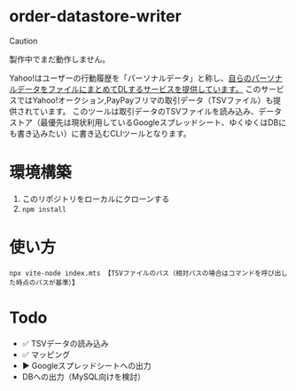 # order-datastore-writer

> [!CAUTION]
> 製作中でまだ動作しません。

Yahoo!はユーザーの行動履歴を「パーソナルデータ」と称し、[自らのパーソナルデータをファイルにまとめてDLするサービスを提供しています。](https://support.yahoo-net.jp/PccLogin/s/article/H000013800)
このサービスではYahoo!オークション,PayPayフリマの取引データ（TSVファイル）も提供されています。
このツールは取引データのTSVファイルを読み込み、データストア（最優先は現状利用しているGoogleスプレッドシート、ゆくゆくはDBにも書き込みたい）に書き込むCLIツールとなります。

# 環境構築

1. このリポジトリをローカルにクローンする
2. `npm install`

# 使い方

`npx vite-node index.mts 【TSVファイルのパス（相対パスの場合はコマンドを呼び出した時点のパスが基準）】`

# Todo

- ✅ TSVデータの読み込み
- ✅ マッピング
- ▶ Googleスプレッドシートへの出力
- DBへの出力（MySQL向けを検討）
